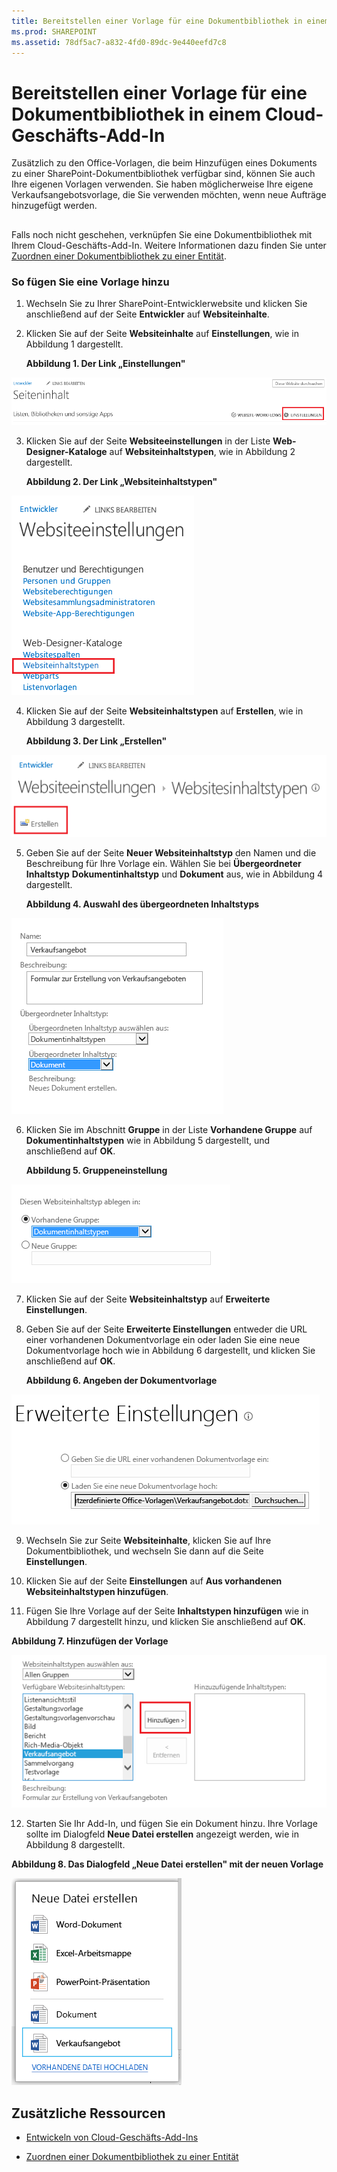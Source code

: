 ```yaml
---
title: Bereitstellen einer Vorlage für eine Dokumentbibliothek in einem Cloud-Geschäfts-Add-In
ms.prod: SHAREPOINT
ms.assetid: 78df5ac7-a832-4fd0-89dc-9e440eefd7c8
---
```



# Bereitstellen einer Vorlage für eine Dokumentbibliothek in einem Cloud-Geschäfts-Add-In
Zusätzlich zu den Office-Vorlagen, die beim Hinzufügen eines Dokuments zu einer SharePoint-Dokumentbibliothek verfügbar sind, können Sie auch Ihre eigenen Vorlagen verwenden. Sie haben möglicherweise Ihre eigene Verkaufsangebotsvorlage, die Sie verwenden möchten, wenn neue Aufträge hinzugefügt werden.
## 

Falls noch nicht geschehen, verknüpfen Sie eine Dokumentbibliothek mit Ihrem Cloud-Geschäfts-Add-In. Weitere Informationen dazu finden Sie unter  [Zuordnen einer Dokumentbibliothek zu einer Entität](associate-a-document-library-with-an-entity.md).




### So fügen Sie eine Vorlage hinzu


1. Wechseln Sie zu Ihrer SharePoint-Entwicklerwebsite und klicken Sie anschließend auf der Seite **Entwickler** auf **Websiteinhalte**.


2. Klicken Sie auf der Seite **Websiteinhalte** auf **Einstellungen**, wie in Abbildung 1 dargestellt.

   **Abbildung 1. Der Link „Einstellungen"**



![Link "Websiteeinstellungen"](images/CBA_IM_8b.PNG)





3. Klicken Sie auf der Seite **Websiteeinstellungen** in der Liste **Web-Designer-Kataloge** auf **Websiteinhaltstypen**, wie in Abbildung 2 dargestellt.

   **Abbildung 2. Der Link „Websiteinhaltstypen"**



![Link "Websiteinhaltstypen"](images/CBA_IM_26.PNG)





4. Klicken Sie auf der Seite **Websiteinhaltstypen** auf **Erstellen**, wie in Abbildung 3 dargestellt.

   **Abbildung 3. Der Link „Erstellen"**



![Link "Erstellen"](images/CBA_IM_27.PNG)





5. Geben Sie auf der Seite **Neuer Websiteinhaltstyp** den Namen und die Beschreibung für Ihre Vorlage ein. Wählen Sie bei **Übergeordneter Inhaltstyp** **Dokumentinhaltstyp** und **Dokument** aus, wie in Abbildung 4 dargestellt.

   **Abbildung 4. Auswahl des übergeordneten Inhaltstyps**



![Übergeordnete Inhaltstypauswahlen](images/CBA_IM_28.PNG)





6. Klicken Sie im Abschnitt **Gruppe** in der Liste **Vorhandene Gruppe** auf **Dokumentinhaltstypen** wie in Abbildung 5 dargestellt, und anschließend auf **OK**.

   **Abbildung 5. Gruppeneinstellung**



![Gruppeneinstellung](images/CBA_IM_28a.PNG)





7. Klicken Sie auf der Seite **Websiteinhaltstyp** auf **Erweiterte Einstellungen**.


8. Geben Sie auf der Seite **Erweiterte Einstellungen** entweder die URL einer vorhandenen Dokumentvorlage ein oder laden Sie eine neue Dokumentvorlage hoch wie in Abbildung 6 dargestellt, und klicken Sie anschließend auf **OK**.

   **Abbildung 6. Angeben der Dokumentvorlage**



![Dokumentvorlage angeben](images/CBA_IM_29.PNG)





9. Wechseln Sie zur Seite **Websiteinhalte**, klicken Sie auf Ihre Dokumentbibliothek, und wechseln Sie dann auf die Seite **Einstellungen**.


10. Klicken Sie auf der Seite **Einstellungen** auf **Aus vorhandenen Websiteinhaltstypen hinzufügen**.


11. Fügen Sie Ihre Vorlage auf der Seite **Inhaltstypen hinzufügen** wie in Abbildung 7 dargestellt hinzu, und klicken Sie anschließend auf **OK**.

   **Abbildung 7. Hinzufügen der Vorlage**



![Hinzufügen der Vorlage](images/CBA_IM_29a.PNG)





12. Starten Sie Ihr Add-In, und fügen Sie ein Dokument hinzu. Ihre Vorlage sollte im Dialogfeld **Neue Datei erstellen** angezeigt werden, wie in Abbildung 8 dargestellt.

   **Abbildung 8. Das Dialogfeld „Neue Datei erstellen" mit der neuen Vorlage**



![Das Dialogfeld "Neue Datei erstellen" mit der neuen Vorlage](images/CBA_IM_30.PNG)






## Zusätzliche Ressourcen
<a name="bk_addresources"> </a>


-  [Entwickeln von Cloud-Geschäfts-Add-Ins](develop-cloud-business-add-ins.md)


-  [Zuordnen einer Dokumentbibliothek zu einer Entität](associate-a-document-library-with-an-entity.md)



